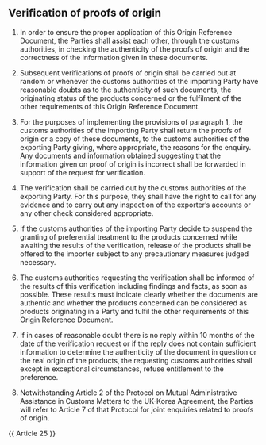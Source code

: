 ## Verification of proofs of origin

1. In order to ensure the proper application of  this Origin Reference Document, the Parties shall assist each other, through the customs authorities, in checking the authenticity of the proofs of origin and the correctness of the information given in these documents.

2. Subsequent verifications of proofs of origin shall be carried out at random or whenever the customs authorities of the importing Party have reasonable doubts as to the authenticity of such documents, the originating status of the products concerned or the fulfilment of the other requirements of this Origin Reference Document.

3. For the purposes of implementing the provisions of paragraph 1, the customs authorities of the importing Party shall return the proofs of origin or a copy of these documents, to the customs authorities of the exporting Party giving, where appropriate, the reasons for the enquiry. Any documents and information obtained suggesting that the information given on proof of origin is incorrect shall be forwarded in support of the request for verification.

4. The verification shall be carried out by the customs authorities of the exporting Party. For this purpose, they shall have the right to call for any evidence and to carry out any inspection of the exporter’s accounts or any other check considered appropriate.

5. If the customs authorities of the importing Party decide to suspend the granting of preferential treatment to the products concerned while awaiting the results of the verification, release of the products shall be offered to the importer subject to any precautionary measures judged necessary.

6. The customs authorities requesting the verification shall be informed of the results of this verification including findings and facts, as soon as possible. These results must indicate clearly whether the documents are authentic and whether the products concerned can be considered as products originating in a Party and fulfil the other requirements of this Origin Reference Document.

7. If in cases of reasonable doubt there is no reply within 10 months of the date of the verification request or if the reply does not contain sufficient information to determine the authenticity of the document in question or the real origin of the products, the requesting customs authorities shall except in exceptional circumstances, refuse entitlement to the preference.

8. Notwithstanding Article 2 of the Protocol on Mutual Administrative Assistance in Customs Matters to the UK-Korea Agreement, the Parties will refer to Article 7 of that Protocol for joint enquiries related to proofs of origin.

{{ Article 25 }}